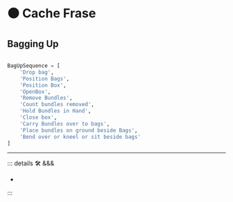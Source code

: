 # 🟠 <mooves>Cache Frase</mooves>

## Bagging Up

```py

BagUpSequence = [
    'Drop bag',
    'Position Bags',
    'Position Box',
    'OpenBox',
    'Remove Bundles',
    'Count bundles removed',
    'Hold Bundles in Hand',
    'Close box',
    'Carry Bundles over to bags',
    'Place bundles on ground beside Bags',
    'Bend over or kneel or sit beside bags'
]

```

---

<!-- =================================================== -->
<!-- =================================================== -->
<!-- =================================================== -->
<!-- =================================================== -->
<!-- =================================================== -->
::: details 🛠 <dev>&&&</dev>

-

:::

